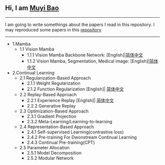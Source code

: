 ## Hi, I am [Muyi Bao](https://github.com/BaoBao0926/BaoBao0926.github.io)

---

I am going to write somethings about the papers I read in this repository. I may reproduced some papers in this [repository](https://github.com/BaoBao0926/Overview-of-Reproduced-Project)

---

- 1.Mamba
    - 1.1 Vision Mamba
        - 1.1.1 Vision Mamba Backbone Network:  [English]|[简体中文](https://github.com/BaoBao0926/Paper_reading/blob/main/md_files/VisionMamba_Backbone_chinese.md)
        - 1.1.2 Vision Mamba, Segmentation, Medical image:  [English]|[简体中文](https://github.com/BaoBao0926/Paper_reading/blob/main/md_files/VisionMamba_Segmentation_medicalImage_Chinese.md)  
- 2.Continual Learning
    - 2.1  Regularization-Based Approach
        - 2.1.1 Weight Regularization 
        - 2.1.2 Function Regularization [English]| [简体中文](https://github.com/BaoBao0926/Paper_reading/blob/main/md_files/CL_Function_regula_chinese.md)
    - 2.2 Replay-Based Approach
        - 2.2.1 Experience Replay [English]| [简体中文](https://github.com/BaoBao0926/Paper_reading/blob/main/md_files/CL_Replay_Experience_chinese.md)
        - 2.2.2 Generative Replay
    - 2.3 Optimization-Based Approach
        - 2.3.1 Gradient Projection
        - 2.3.2 Meta-Learning/Learning-to-learning
    - 2.4 Representation-Based Approach
        - 2.4.1 Self-supervised Learning(contrastive loss)
        - 2.4.2 Pre-training For Dwonstream Continual Learning
        - 2.4.3 Continual Pre-training(CPT)
    - 2.5 Parameter Allocation
        - 2.5.1 Model Decomposition
        - 2.5.2 Modular Network
